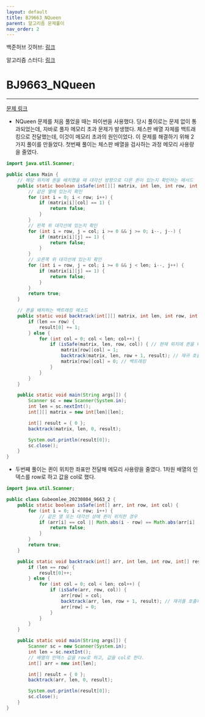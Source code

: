 ```yaml
---
layout: default
title: BJ9663_NQueen
parent: 알고리즘 문제풀이
nav_order: 2
---
```


백준허브 깃허브: [링크](https://github.com/gubeomlee/algorithm)

알고리즘 스터디: [링크](https://github.com/yyoungl/SSAFY10-Class8-Algo)

# BJ9663_NQueen

---

[문제 링크](https://www.acmicpc.net/problem/9663)

- NQueen 문제를 처음 풀었을 때는 파이썬을 사용했다. 당시 풀이로는 문제 없이 통과되었는데, 자바로 풀자 메모리 초과 문제가 발생했다. 체스판 배열 자체를 백트래킹으로 전달했는데, 이것이 메모리 초과의 원인이었다. 이 문제를 해결하기 위해 2가지 풀이를 만들었다. 첫번째 풀이는 체스판 배열을 검사하는 과정 메모리 사용량을 줄였다.

```java
import java.util.Scanner;

public class Main {
	// 해당 위치에 퀸을 배치했을 때 대각선 방향으로 다른 퀸이 있는지 확인하는 메서드
	public static boolean isSafe(int[][] matrix, int len, int row, int col) {
		// 같은 열에 있는지 확인
		for (int i = 0; i < row; i++) {
			if (matrix[i][col] == 1) {
				return false;
			}
		}
		// 왼쪽 위 대각선에 있는지 확인
		for (int i = row, j = col; i >= 0 && j >= 0; i--, j--) {
			if (matrix[i][j] == 1) {
				return false;
			}
		}
		// 오른쪽 위 대각선에 있는지 확인
		for (int i = row, j = col; i >= 0 && j < len; i--, j++) {
			if (matrix[i][j] == 1) {
				return false;
			}
		}
		return true;
	}

	// 퀸을 배치하는 백트래킹 메소드
	public static void backtrack(int[][] matrix, int len, int row, int[] result) {
		if (len == row) {
			result[0] += 1;
		} else {
			for (int col = 0; col < len; col++) {
				if (isSafe(matrix, len, row, col)) { // 현재 위치에 퀸을 배치할 수 있는 경우
					matrix[row][col] = 1;
					backtrack(matrix, len, row + 1, result); // 재귀 호출 시 다음 행으로 넘어간다.
					matrix[row][col] = 0; // 백트레킹
				}
			}
		}
	}

	public static void main(String args[]) {
		Scanner sc = new Scanner(System.in);
		int len = sc.nextInt();
		int[][] matrix = new int[len][len];

		int[] result = { 0 };
		backtrack(matrix, len, 0, result);

		System.out.println(result[0]);
		sc.close();
	}
}
```

- 두번째 풀이는 퀸이 위치한 좌표만 전달해 메모리 사용량을 줄였다. 1차원 배열의 인덱스를 row로 하고 값을 col로 했다.

```java
import java.util.Scanner;

public class Gubeomlee_20230804_9663_2 {
	public static boolean isSafe(int[] arr, int row, int col) {
		for (int i = 0; i < row; i++) {
			// 같은 열 또는 대각선 상에 퀸이 위치한 경우
			if (arr[i] == col || Math.abs(i - row) == Math.abs(arr[i] - col)) {
				return false;
			}
		}
		return true;
	}

	public static void backtrack(int[] arr, int len, int row, int[] result) {
		if (len == row) {
			result[0]++;
		} else {
			for (int col = 0; col < len; col++) {
				if (isSafe(arr, row, col)) {
					arr[row] = col;
					backtrack(arr, len, row + 1, result); // 재귀를 호출하며 다음 행으로 넘어간다.
					arr[row] = 0;
				}
			}
		}
	}

	public static void main(String args[]) {
		Scanner sc = new Scanner(System.in);
		int len = sc.nextInt();
		// 배열의 인덱스 값을 row로 하고, 값을 col로 한다.
		int[] arr = new int[len];

		int[] result = { 0 };
		backtrack(arr, len, 0, result);

		System.out.println(result[0]);
		sc.close();
	}
}
```
